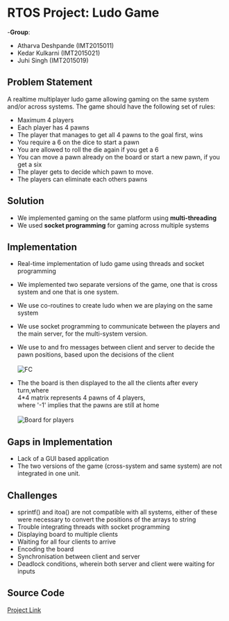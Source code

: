 # RTOS Project: Ludo Game
-__Group__: 
* Atharva Deshpande (IMT2015011)
* Kedar Kulkarni (IMT2015021)
* Juhi Singh (IMT2015019)



## Problem Statement
A realtime multiplayer ludo game allowing gaming on the same system and/or across systems. 
The game should have the following set of rules:
* Maximum 4 players  
* Each player has 4 pawns
* The player that manages to get all 4 pawns to the goal first, wins
* You require a 6 on the dice to start a pawn
* You are allowed to roll the die again if you get a 6
* You can move a pawn already on the board or start a new pawn, if you get a six
* The player gets to decide which pawn to move.
* The players can eliminate each others pawns
## Solution

* We implemented gaming on the same platform using  __multi-threading__ 
* We used __socket programming__ for gaming across multiple systems

## Implementation

* Real-time implementation of ludo game using threads and socket programming
* We implemented two separate versions of the game, one that is cross system and one that is one system.
* We use co-routines to create ludo when we are playing on the same system
* We use socket programming to communicate between the players and the main server, for the multi-system version.
* We use to and fro messages between client and server to decide the pawn positions, based upon the decisions of the client</br></br>
![FC](https://lh3.googleusercontent.com/cSjI59Bwy-gMGpI-4DW2UaSydoU7iKQSRm6ZmuQFHDMoaMI86AmEG4anm1_rCDW0UXbhyn_c339h)


*  The the board is then displayed to the all the clients after every turn,where</br>
4*4 matrix represents 4 pawns of 4 players,</br>
where '-1' implies that the pawns are still at home </br></br>
![Board for players](https://lh3.googleusercontent.com/lPhlQuczPWA1n_uiEkpjetfD2orKjuU6_LapujnUfPXfKGO_TKX3WcxEEIexdKt_wLnZHNZAn-Ah)
## Gaps in Implementation

* Lack of a GUI based application
* The two versions of the game (cross-system and same system) are not integrated in one unit.

## Challenges
* sprintf() and itoa() are not compatible with all systems, either of these were necessary to convert the positions of the arrays to string
* Trouble integrating threads with socket programming
* Displaying board to multiple clients
* Waiting for all four clients to arrive
* Encoding the board
* Synchronisation between client and server
* Deadlock conditions, wherein both server and client were waiting for inputs


## Source Code
[Project Link](https://github.com/Juhi-0711/RTOS/tree/master/PROJECT_LUDO)




